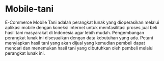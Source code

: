 # Mobile-tani
E-Commerce Mobile Tani adalah perangkat lunak yang dioperasikan melalui aplikasi mobile dengan koneksi internet untuk memfasilitasi proses jual beli hasil tani masyarakat di Indonesia agar lebih mudah. Pengembangan perangkat lunak ini disesuaikan dengan data kebutuhan yang ada. Petani menyiapkan hasil tani yang akan dijual yang kemudian pembeli dapat mencari dan menemukan hasil tani yang dibutuhkan oleh pembeli melalui perangkat lunak ini.
